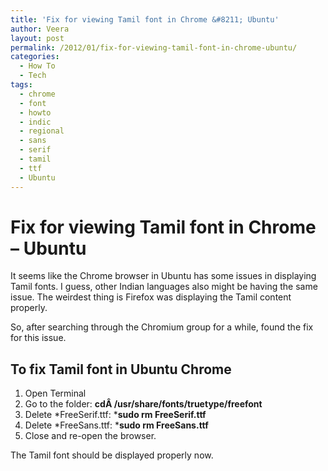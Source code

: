 ```yaml
---
title: 'Fix for viewing Tamil font in Chrome &#8211; Ubuntu'
author: Veera
layout: post
permalink: /2012/01/fix-for-viewing-tamil-font-in-chrome-ubuntu/
categories:
  - How To
  - Tech
tags:
  - chrome
  - font
  - howto
  - indic
  - regional
  - sans
  - serif
  - tamil
  - ttf
  - Ubuntu
---
```

# Fix for viewing Tamil font in Chrome &#8211; Ubuntu

It seems like the Chrome browser in Ubuntu has some issues in displaying Tamil fonts. I guess, other Indian languages also might be having the same issue. The weirdest thing is Firefox was displaying the Tamil content properly.

So, after searching through the Chromium group for a while, found the fix for this issue.

## To fix Tamil font in Ubuntu Chrome

1.  Open Terminal
2.  Go to the folder: **cdÂ /usr/share/fonts/truetype/freefont**
3.  Delete *FreeSerif.ttf: ***sudo rm FreeSerif.ttf**
4.  Delete *FreeSans.ttf: ***sudo rm FreeSans.ttf**
5.  Close and re-open the browser.

The Tamil font should be displayed properly now.